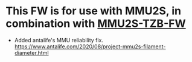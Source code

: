 # This FW is for use with MMU2S, in combination with [MMU2S-TZB-FW](https://github.com/TheZeroBeast/MM-control-01/tree/MMU2S-TZB)

- Added antalife's MMU reliability fix. https://www.antalife.com/2020/08/project-mmu2s-filament-diameter.html
